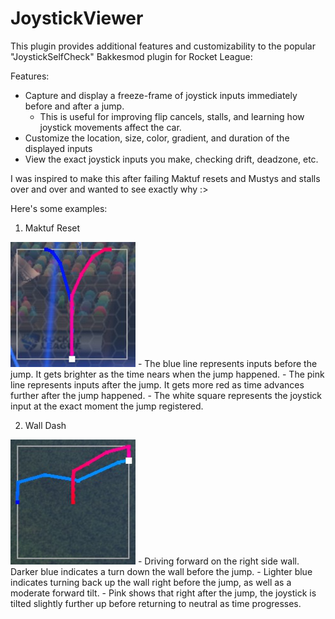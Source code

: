 # JoystickViewer

This plugin provides additional features and customizability to the popular "JoystickSelfCheck" Bakkesmod plugin for Rocket League:

Features:
- Capture and display a freeze-frame of joystick inputs immediately before and after a jump.
   - This is useful for improving flip cancels, stalls, and learning how joystick movements affect the car.
- Customize the location, size, color, gradient, and duration of the displayed inputs
- View the exact joystick inputs you make, checking drift, deadzone, etc.

I was inspired to make this after failing Maktuf resets and Mustys and stalls over and over and wanted to see exactly why :>

Here's some examples: 

1. Maktuf Reset  
<img src="./example1.png" width="200" height="200">
   - The blue line represents inputs before the jump. It gets brighter as the time nears when the jump happened.
   - The pink line represents inputs after the jump. It gets more red as time advances further after the jump happened.
   - The white square represents the joystick input at the exact moment the jump registered.

2. Wall Dash  
<img src="./example2.png" width="200" height="200">
   - Driving forward on the right side wall. Darker blue indicates a turn down the wall before the jump.
   - Lighter blue indicates turning back up the wall right before the jump, as well as a moderate forward tilt.
   - Pink shows that right after the jump, the joystick is tilted slightly further up before returning to neutral as time progresses.